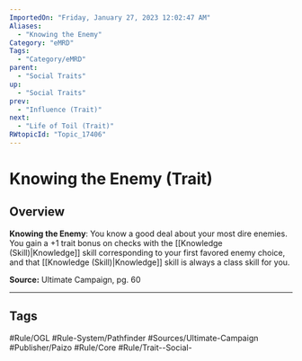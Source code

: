 ```yaml
---
ImportedOn: "Friday, January 27, 2023 12:02:47 AM"
Aliases:
  - "Knowing the Enemy"
Category: "eMRD"
Tags:
  - "Category/eMRD"
parent:
  - "Social Traits"
up:
  - "Social Traits"
prev:
  - "Influence (Trait)"
next:
  - "Life of Toil (Trait)"
RWtopicId: "Topic_17406"
---
```

# Knowing the Enemy (Trait)
## Overview
**Knowing the Enemy**: You know a good deal about your most dire enemies. You gain a +1 trait bonus on checks with the [[Knowledge (Skill)|Knowledge]] skill corresponding to your first favored enemy choice, and that [[Knowledge (Skill)|Knowledge]] skill is always a class skill for you. 

**Source:** Ultimate Campaign, pg. 60


---
## Tags
#Rule/OGL #Rule-System/Pathfinder #Sources/Ultimate-Campaign #Publisher/Paizo #Rule/Core #Rule/Trait--Social-

